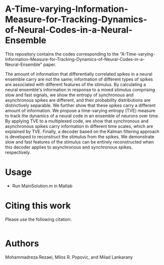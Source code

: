 # A-Time-varying-Information-Measure-for-Tracking-Dynamics-of-Neural-Codes-in-a-Neural-Ensemble

This repository contains the codes corresponding to the "A-Time-varying-Information-Measure-for-Tracking-Dynamics-of-Neural-Codes-in-a-Neural-Ensemble" paper.

The amount of information that differentially correlated spikes in a neural ensemble carry are not the same; information of different types of spikes are associated with different features of the stimulus. By calculating a neural ensemble's information in response to a mixed stimulus comprising slow and fast signals, we show the entropy of synchronous and asynchronous spikes are different, and their probability distributions are distinctively separable. We further show that these spikes carry a different amount of information. We propose a time-varying entropy (TVE) measure to track the dynamics of a neural code in an ensemble of neurons over time. By applying TVE to a multiplexed code, we show that synchronous and asynchronous spikes carry information in different time scales, which are explained by TVE. Finally, a decoder based on the Kalman filtering approach is developed to reconstruct the stimulus from the spikes. We demonstrate slow and fast features of the stimulus can be entirely reconstructed when this decoder applies to asynchronous and synchronous spikes, respectively.


# Usage
 - Run MainSolution.m in Matlab

# Citing this work
Please use the following citation:
```

```

# Authors
 Mohammadreza Rezaei,  Milos R. Popovic, and Milad Lankarany

